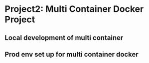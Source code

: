 # Project2: Multi Container Docker Project

## Local development of multi container 


## Prod env set up for multi container docker
